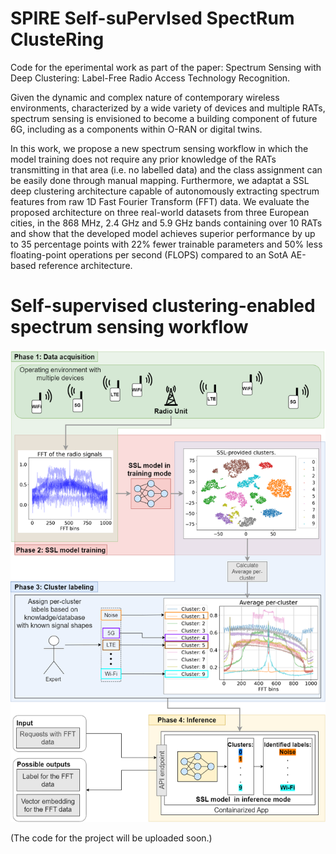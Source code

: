 # SPIRE **S**elf-su**P**erv**I**sed Spect**R**um Cluste**R**ing

Code for the eperimental work as part of the paper: Spectrum Sensing with Deep Clustering: Label-Free Radio Access Technology Recognition.

Given the dynamic and complex nature of contemporary
wireless environments, characterized by a wide variety of
devices and multiple RATs, spectrum sensing is envisioned
to become a building component of future 6G, including as a components within O-RAN or digital twins.

In this work, we propose a new
spectrum sensing workflow in which the model training
does not require any prior knowledge of the RATs
transmitting in that area (i.e. no labelled data) and the
class assignment can be easily done through manual
mapping. Furthermore, we adaptat a SSL deep clustering architecture capable of autonomously extracting
spectrum features from raw 1D Fast Fourier Transform
(FFT) data. We evaluate the proposed architecture  on three real-world datasets from three European
cities, in the 868 MHz, 2.4 GHz and 5.9 GHz bands
containing over 10 RATs and show that the developed 
model achieves superior performance  by up to 35 percentage points with  22\% fewer trainable parameters
and 50\% less floating-point operations per second (FLOPS) compared to an SotA AE-based reference architecture.

# Self-supervised clustering-enabled spectrum sensing workflow

![workflow](workflow.png)

(The code for the project will be uploaded soon.)
